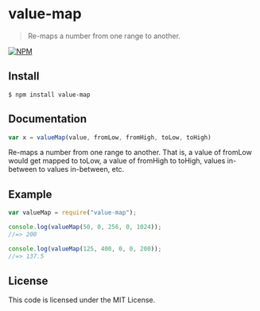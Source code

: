 ﻿value-map
=============================
> Re-maps a number from one range to another.

[![NPM](https://nodei.co/npm/value-map.png)](https://nodei.co/npm/value-map/)

## Install

```
$ npm install value-map
```

## Documentation

```js
var x = valueMap(value, fromLow, fromHigh, toLow, toHigh)
```

Re-maps a number from one range to another. That is, a value of fromLow would get mapped to toLow, a value of fromHigh to toHigh, values in-between to values in-between, etc.

## Example

```js
var valueMap = require("value-map");

console.log(valueMap(50, 0, 256, 0, 1024));
//=> 200

console.log(valueMap(125, 400, 0, 0, 200));
//=> 137.5
```

## License

This code is licensed under the MIT License.